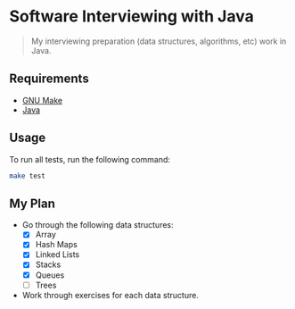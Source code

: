 # Software Interviewing with Java

> My interviewing preparation (data structures, algorithms, etc) work in Java.

## Requirements

- [GNU Make](https://www.gnu.org/software/make)
- [Java](https://adoptopenjdk.net)

## Usage

To run all tests, run the following command:
```bash
make test
```

## My Plan

- Go through the following data structures:
  - [X] Array
  - [X] Hash Maps
  - [X] Linked Lists
  - [X] Stacks
  - [X] Queues
  - [ ] Trees
  
- Work through exercises for each data structure.